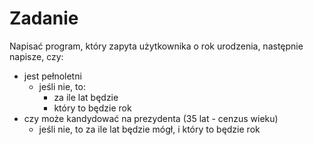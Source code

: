 # Zadanie

Napisać program, który zapyta użytkownika o rok urodzenia, następnie napisze, czy:
- jest pełnoletni
    - jeśli nie, to:
        - za ile lat będzie
        - który to będzie rok
- czy może kandydować na prezydenta (35 lat - cenzus wieku)
    - jeśli nie, to za ile lat będzie mógł, i który to będzie rok
